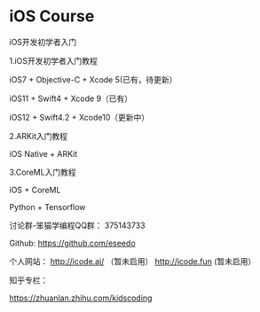 iOS Course
==========

iOS开发初学者入门

1.iOS开发初学者入门教程

iOS7 + Objective-C + Xcode 5(已有，待更新）

iOS11 + Swift4 + Xcode 9（已有）

iOS12 + Swift4.2 + Xcode10（更新中）

2.ARKit入门教程

iOS Native + ARKit  

3.CoreML入门教程

iOS + CoreML 

Python + Tensorflow

讨论群-笨猫学编程QQ群：
375143733

Github:
https://github.com/eseedo

个人网站：
http://icode.ai/ （暂未启用）
http://icode.fun (暂未启用）

知乎专栏：

https://zhuanlan.zhihu.com/kidscoding



